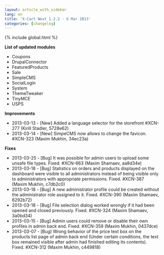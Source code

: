 ```yaml
---
layout: article_with_sidebar
lang: en
title: 'X-Cart Next 1.2.2 - 6 Mar 2013'
categories: [changelog]
---
```


{% include global.html %}

<a name="bugnotes" rel="nofollow"></a>

**List of updated modules**

*   Coupons
*   DrupalConnector
*   FeaturedProducts
*   Sale
*   SimpleCMS
*   SocialLogin
*   System
*   ThemeTweaker
*   TinyMCE
*   USPS

**Improvements**

*   2013-03-13 - [New] Added a language selector for the storefront #XCN-277 (Kirill Stadler, 5728e62)
*   2013-03-14 - [New] SimpeCMS now allows to change the favicon. #XCN-323 (Maxim Mukhin, 34ec23a)

**Fixes**

*   2013-03-25 - [Bug] It was possible for admin users to upload some unsafe file types. Fixed. #XCN-663 (Maxim Shamaev, aa8d34e)
*   2013-03-18 - [Bug] Statistics on orders and products displayed on the dashboard were visible to all administrators instead of being visible only to administrators with appropriate permissions. Fixed. #XCN-387 (Maxim Mukhin, c7db2c0)
*   2013-03-18 - [Bug] A new administrator profile could be created without the administrator role assigned to it. Fixed. #XCN-390 (Maxim Shamaev, 6292b72)
*   2013-03-18 - [Bug] File selection dialog worked wrongly if it had been opened and closed previously. Fixed. #XCN-324 (Maxim Shamaev, 3a0bd34)
*   2013-03-15 - [Bug] Admin users could remove or disable their own profiles in admin back end. Fixed. #XCN-359 (Maxim Mukhin, 0437dce)
*   2013-03-07 - [Bug] Wrong behavior of the price text box on the products list page of admin back end (Under certain conditions, the text box remained visible after admin had finished editing its contents). Fixed. #XCN-312 (Maxim Mukhin, c449818)